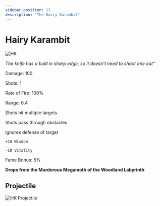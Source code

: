 ```yaml
---
sidebar_position: 13
description: "The Hairy Karambit"
---
```


# Hairy Karambit

![HK](http://i.imgur.com/JumvnGV.png)

<i>The knife has a built in sharp edge, so it doesn't need to shoot one out"</i>

Damage: 100

Shots: 1

Rate of Fire: 100%

Range: 6.4

Shots hit multiple targets

Shots pass through obstacles

Ignores defense of target

    +10 Wisdom
    
    -10 Vitality
    
Fame Bonus: 5%

**Drops from the Murderous Megamoth of the Woodland Labyrinth**

## Projectile

![HK Projectile](https://cdn.discordapp.com/attachments/953134990428868629/982035668752531558/hairykarambit.gif)
